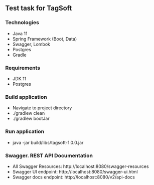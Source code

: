 Test task for TagSoft
-----------------

### Technologies

- Java 11
- Spring Framework (Boot, Data)
- Swagger, Lombok
- Postgres
- Gradle

### Requirements

- JDK 11
- Postgres

### Build application

- Navigate to project directory
- ./gradlew clean
- ./gradlew bootJar

### Run application

- java -jar build/libs/tagsoft-1.0.0.jar

### Swagger. REST API Documentation

- All Swagger Resources: http://localhost:8080/swagger-resources
- Swagger UI endpoint: http://localhost:8080/swagger-ui.html
- Swagger docs endpoint: http://localhost:8080/v2/api-docs
